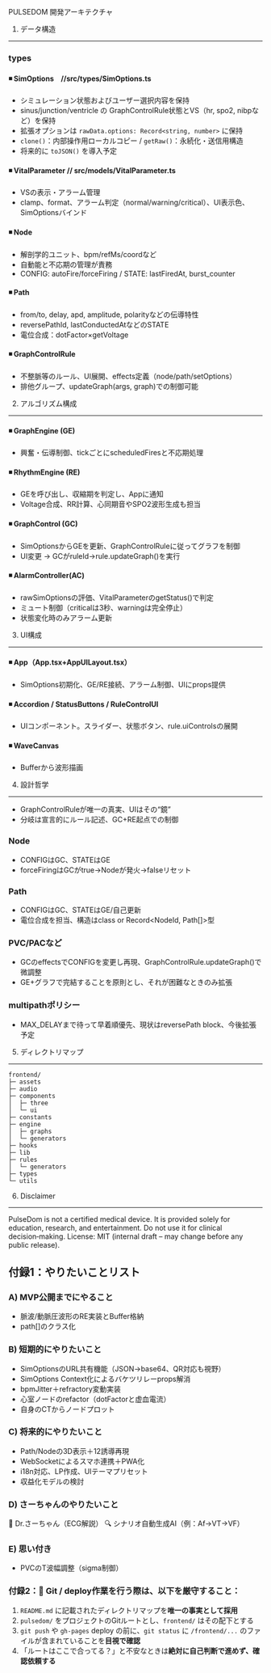 PULSEDOM 開発アーキテクチャ

1. データ構造

---

### types

#### ◾️ SimOptions　//src/types/SimOptions.ts

* シミュレーション状態およびユーザー選択内容を保持
* sinus/junction/ventricle の GraphControlRule状態とVS（hr, spo2, nibpなど）を保持
* 拡張オプションは `rawData.options: Record<string, number>` に保持
* `clone()`：内部操作用ローカルコピー / `getRaw()`：永続化・送信用構造
* 将来的に `toJSON()` を導入予定

#### ◾️ VitalParameter // src/models/VitalParameter.ts

* VSの表示・アラーム管理
* clamp、format、アラーム判定（normal/warning/critical）、UI表示色、SimOptionsバインド

#### ◾️ Node

* 解剖学的ユニット、bpm/refMs/coordなど
* 自動能と不応期の管理が責務
* CONFIG: autoFire/forceFiring / STATE: lastFiredAt, burst\_counter

#### ◾️ Path

* from/to, delay, apd, amplitude, polarityなどの伝導特性
* reversePathId, lastConductedAtなどのSTATE
* 電位合成：dotFactor×getVoltage

#### ◾️ GraphControlRule

* 不整脈等のルール、UI展開、effects定義（node/path/setOptions）
* 排他グループ、updateGraph(args, graph)での制御可能

2. アルゴリズム構成

---

#### ◾️ GraphEngine (GE)

* 興奮・伝導制御、tickごとにscheduledFiresと不応期処理

#### ◾️ RhythmEngine (RE)

* GEを呼び出し、収縮期を判定し、Appに通知
* Voltage合成、RR計算、心同期音やSPO2波形生成も担当

#### ◾️ GraphControl (GC)

* SimOptionsからGEを更新、GraphControlRuleに従ってグラフを制御
* UI変更 → GCがruleId→rule.updateGraph()を実行

#### ◾️ AlarmController(AC)

* rawSimOptionsの評価、VitalParameterのgetStatus()で判定
* ミュート制御（criticalは3秒、warningは完全停止）
* 状態変化時のみアラーム更新

3. UI構成

---

#### ◾️ App（App.tsx+AppUILayout.tsx）

* SimOptions初期化、GE/RE接続、アラーム制御、UIにprops提供

#### ◾️ Accordion / StatusButtons / RuleControlUI

* UIコンポーネント。スライダー、状態ボタン、rule.uiControlsの展開

#### ◾️ WaveCanvas

* Bufferから波形描画

4. 設計哲学

---

* GraphControlRuleが唯一の真実、UIはその“鏡”
* 分岐は宣言的にルール記述、GC+RE起点での制御

### Node

* CONFIGはGC、STATEはGE
* forceFiringはGCがtrue→Nodeが発火→falseリセット

### Path

* CONFIGはGC、STATEはGE/自己更新
* 電位合成を担当、構造はclass or Record\<NodeId, Path\[]>型

### PVC/PACなど

* GCのeffectsでCONFIGを変更し再現、GraphControlRule.updateGraph()で微調整
* GE+グラフで完結することを原則とし、それが困難なときのみ拡張

### multipathポリシー

* MAX\_DELAYまで待って早着順優先、現状はreversePath block、今後拡張予定

5. ディレクトリマップ

---

```
frontend/
├─ assets
├─ audio
├─ components
│  ├─ three
│  └─ ui
├─ constants
├─ engine
│  ├─ graphs
│  └─ generators
├─ hooks
├─ lib
├─ rules
│  └─ generators
├─ types
└─ utils
```

6. Disclaimer

---

PulseDom is not a certified medical device.  It is provided solely for education, research, and entertainment.  Do not use it for clinical decision‑making.
License: MIT (internal draft – may change before any public release).

## 付録1：やりたいことリスト

### A) MVP公開までにやること

* 脈波/動脈圧波形のRE実装とBuffer格納
* path\[]のクラス化

### B) 短期的にやりたいこと

* SimOptionsのURL共有機能（JSON→base64、QR対応も視野）
* SimOptions Context化によるバケツリレーprops解消
* bpmJitter＋refractory変動実装
* 心室ノードのrefactor（dotFactorと虚血電流）
* 自身のCTからノードプロット

### C) 将来的にやりたいこと

* Path/Nodeの3D表示＋12誘導再現
* WebSocketによるスマホ連携＋PWA化
* i18n対応、LP作成、UIテーマプリセット
* 収益化モデルの検討

### D) さーちゃんのやりたいこと

🤖 Dr.さーちゃん（ECG解説）
🔍 シナリオ自動生成AI（例：Af→VT→VF）

### E) 思い付き

* PVCのT波幅調整（sigma制御）


### 付録2：📌 Git / deploy作業を行う際は、以下を厳守すること：

1. `README.md` に記載されたディレクトリマップを**唯一の事実として採用**
2. `pulsedom/` をプロジェクトのGitルートとし、`frontend/` はその配下とする
3. `git push` や `gh-pages` deploy の前に、`git status` に `/frontend/...` のファイルが含まれていることを**目視で確認**
4. 「ルートはここで合ってる？」と不安なときは**絶対に自己判断で進めず、確認依頼する**